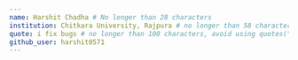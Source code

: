 ```yaml
---
name: Harshit Chadha # No longer than 28 characters
institution: Chitkara University, Rajpura # no longer than 58 characters
quote: i fix bugs # no longer than 100 characters, avoid using quotes(") to guarantee the format remains the same.
github_user: harshit0571
---
```

